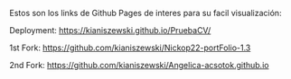 Estos son los links de Github Pages de interes para su facil visualización:

Deployment: https://kianiszewski.github.io/PruebaCV/

1st Fork: https://github.com/kianiszewski/Nickop22-portFolio-1.3

2nd Fork: https://github.com/kianiszewski/Angelica-acsotok.github.io
